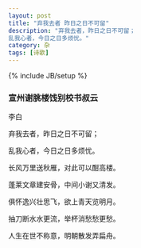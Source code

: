 ```yaml
---
layout: post
title: "弃我去者 昨日之日不可留"
description: "弃我去者，昨日之日不可留；
乱我心者，今日之日多烦忧。"
category: 杂
tags: [诗歌]
---
```

{% include JB/setup %}

### 宣州谢朓楼饯别校书叔云

李白

弃我去者，昨日之日不可留；

乱我心者，今日之日多烦忧。

长风万里送秋雁，对此可以酣高楼。

蓬莱文章建安骨，中间小谢又清发。

俱怀逸兴壮思飞，欲上青天览<span class="redcolor">明月</span>。

抽刀断水水更流，举杯消愁愁更愁。

人生在世不称意，明朝散发弄扁舟。
